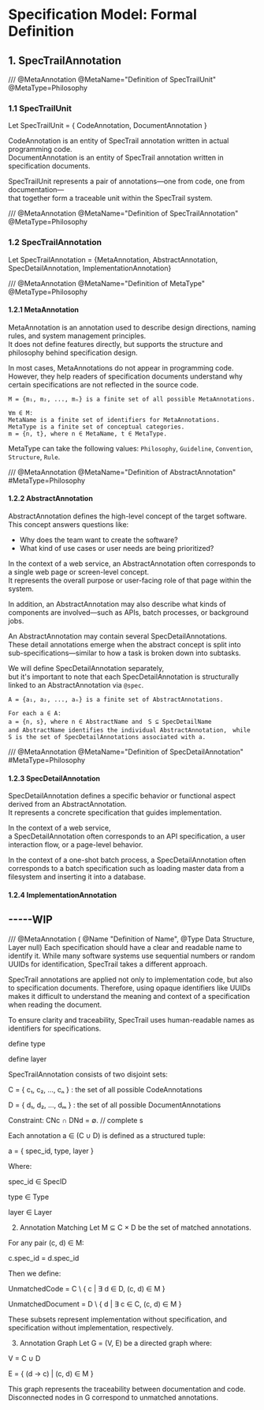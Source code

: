 # Specification Model: Formal Definition

## 1. SpecTrailAnnotation

/// @MetaAnnotation @MetaName="Definition of SpecTrailUnit" @MetaType=Philosophy
### 1.1 SpecTrailUnit
Let SpecTrailUnit = { CodeAnnotation, DocumentAnnotation }

CodeAnnotation is an entity of SpecTrail annotation written in actual programming code.  
DocumentAnnotation is an entity of SpecTrail annotation written in specification documents.

SpecTrailUnit represents a pair of annotations—one from code, one from documentation—  
that together form a traceable unit within the SpecTrail system.

/// @MetaAnnotation @MetaName="Definition of SpecTrailAnnotation" @MetaType=Philosophy
### 1.2 SpecTrailAnnotation
Let SpecTrailAnnotation = {MetaAnnotation, AbstractAnnotation, SpecDetailAnnotation, ImplementationAnnotation}

/// @MetaAnnotation @MetaName="Definition of MetaType" @MetaType=Philosophy
#### 1.2.1 MetaAnnotation
MetaAnnotation is an annotation used to describe design directions, naming rules, and system management principles.  
It does not define features directly, but supports the structure and philosophy behind specification design.

In most cases, MetaAnnotations do not appear in programming code.  
However, they help readers of specification documents understand why certain specifications are not reflected in the source code.

```
M = {m₁, m₂, ..., mₙ} is a finite set of all possible MetaAnnotations.

∀m ∈ M:  
MetaName is a finite set of identifiers for MetaAnnotations.  
MetaType is a finite set of conceptual categories.  
m = {n, t}, where n ∈ MetaName, t ∈ MetaType.
```

MetaType can take the following values: `Philosophy`, `Guideline`, `Convention`, `Structure`, `Rule`.

/// @MetaAnnotation @MetaName="Definition of AbstractAnnotation" #MetaType=Philosophy
#### 1.2.2 AbstractAnnotation
AbstractAnnotation defines the high-level concept of the target software.  
This concept answers questions like:  
- Why does the team want to create the software?  
- What kind of use cases or user needs are being prioritized?

In the context of a web service, an AbstractAnnotation often corresponds to a single web page or screen-level concept.  
It represents the overall purpose or user-facing role of that page within the system.

In addition, an AbstractAnnotation may also describe what kinds of components are involved—such as APIs, batch processes, or background jobs.

An AbstractAnnotation may contain several SpecDetailAnnotations.  
These detail annotations emerge when the abstract concept is split into sub-specifications—similar to how a task is broken down into subtasks.

We will define SpecDetailAnnotation separately,  
but it's important to note that each SpecDetailAnnotation is structurally linked to an AbstractAnnotation via `@spec`.

```
A = {a₁, a₂, ..., aₙ} is a finite set of AbstractAnnotations.

For each a ∈ A:  
a = {n, s}, where n ∈ AbstractName and　S ⊆ SpecDetailName
and AbstractName identifies the individual AbstractAnnotation,　while S is the set of SpecDetailAnnotations associated with a.
```

/// @MetaAnnotation @MetaName="Definition of SpecDetailAnnotation" #MetaType=Philosophy
#### 1.2.3 SpecDetailAnnotation
SpecDetailAnnotation defines a specific behavior or functional aspect derived from an AbstractAnnotation.  
It represents a concrete specification that guides implementation.

In the context of a web service,  
a SpecDetailAnnotation often corresponds to an API specification, a user interaction flow, or a page-level behavior.

In the context of a one-shot batch process, a SpecDetailAnnotation often corresponds to a batch specification such as loading master data from a filesystem and inserting it into a database.


#### 1.2.4 ImplementationAnnotation











-----WIP
----


/// @MetaAnnotation ( @Name "Definition of Name", @Type Data Structure, Layer null)
Each specification should have a clear and readable name to identify it. While many software systems use sequential numbers or random UUIDs for identification, SpecTrail takes a different approach.

SpecTrail annotations are applied not only to implementation code, but also to specification documents. Therefore, using opaque identifiers like UUIDs makes it difficult to understand the meaning and context of a specification when reading the document.

To ensure clarity and traceability, SpecTrail uses human-readable names as identifiers for specifications.

define type

define layer


SpecTrailAnnotation consists of two disjoint sets:

C = { c₁, c₂, ..., cₙ } : the set of all possible CodeAnnotations

D = { d₁, d₂, ..., dₘ } : the set of all possible DocumentAnnotations

Constraint: CNc ∩ DNd = ∅. // complete s

Each annotation a ∈ (C ∪ D) is defined as a structured tuple:

a = { spec_id, type, layer }

Where:

spec_id ∈ SpecID

type ∈ Type

layer ∈ Layer

2. Annotation Matching
Let M ⊆ C × D be the set of matched annotations.

For any pair (c, d) ∈ M:

c.spec_id = d.spec_id

Then we define:

UnmatchedCode = C \ { c | ∃ d ∈ D, (c, d) ∈ M }

UnmatchedDocument = D \ { d | ∃ c ∈ C, (c, d) ∈ M }

These subsets represent implementation without specification, and specification without implementation, respectively.

3. Annotation Graph
Let G = (V, E) be a directed graph where:

V = C ∪ D

E = { (d → c) | (c, d) ∈ M }

This graph represents the traceability between documentation and code. Disconnected nodes in G correspond to unmatched annotations.
